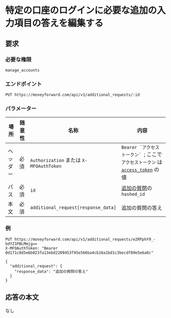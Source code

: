 # 特定の口座のログインに必要な追加の入力項目の答えを編集する

## 要求

### 必要な権限

`manage_accounts`

### エンドポイント

```
PUT https://moneyforward.com/api/v1/additional_requests/:id
```

### パラメーター

| 場所 | 随意性 | 名称 | 内容 |
| ---- | ---- | ---- | --- |
| ヘッダー | 必須 | `Authorization` または `X-MFOAuthToken` | ```Bearer `アクセストークン` ```; ここで `アクセストークン` は [`access_token`](token.md) の値 |
| パス | 必須 | `id` | [追加の質問](additional_requests_create.md)の `hashed_id` |
| 本文 | 必須 | `additional_request[response_data]` | 追加の質問の答え |

### 例

```
PUT https://moneyforward.com/api/v1/additional_requests/e2RPphY9_-bdYZ1PBLMmjg==
X-MFOAuthToken: "Bearer 0d171c8d5e6b023fa13ebd2209453f95e566ba4cb16a1bd1c3becdf09e5e6a0c"

{
  "additional_request": {
    "response_data": "追加の質問の答え"
  }
}
```

## 応答の本文

なし
